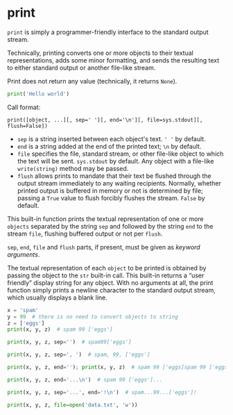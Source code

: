 # print

`print` is simply a programmer-friendly interface to the standard output stream.

Technically, printing converts one or more objects to their textual representations,
adds some minor formatting, and sends the resulting text to either standard output or
another file-like stream.

Print does not return any value (technically, it returns `None`).

```python
print('Hello world')
```

Call format:

```
print([object, ...][, sep=' '][, end='\n'][, file=sys.stdout][, flush=False])
```

* `sep` is a string inserted between each object's text. `' '` by default.
* `end` is a string added at the end of the printed text; `\n` by default.
* `file` specifies the file, standard stream, or other file-like object to which the
text will be sent. `sys.stdout` by default. Any object with a file-like `write(string)`
method may be passed.
* `flush` allows prints to mandate that their text be flushed through the output stream
immediately to any waiting recipients. Normally, whether printed output is buffered in
memory or not is determined by file; passing a `True` value to flush forcibly flushes
the stream. `False` by default.

This built-in function prints the textual representation of one or more `objects`
separated by the string `sep` and followed by the string `end` to the stream `file`,
flushing buffered output or not per `flush`.

`sep`, `end`, `file` and `flush` parts, if present, must be given as _keyword
arguments_.

The textual representation of each `object` to be printed is obtained by passing the
object to the `str` built-in call. This built-in returns a “user friendly” display
string for any object. With no arguments at all, the print function simply prints a
newline character to the standard output stream, which usually displays a blank line.

```python
x = 'spam'
y = 99  # there is no need to convert objects to string
z = ['eggs']
print(x, y, z)  # spam 99 ['eggs']

print(x, y, z, sep='')  # spam99['eggs']

print(x, y, z, sep=', ')  # spam, 99, ['eggs']

print(x, y, z, end=''); print(x, y, z)  # spam 99 ['eggs]spam 99 ['eggs']

print(x, y, z, end='...\n')  # spam 99 ['eggs']...

print(x, y, z, sep='...', end='!\n')  # spam...99...['eggs']!

print(x, y, z, file=open('data.txt', 'w'))
```
